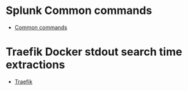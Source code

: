 # Splunk Common commands

- [Common commands](commands.md)

# Traefik Docker stdout search time extractions
- [Traefik](traefik-extractions.rex)
